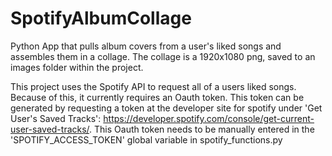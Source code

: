 # SpotifyAlbumCollage
Python App that pulls album covers from a user's liked songs and assembles them in a collage. The collage is a 1920x1080 png, saved to an images folder within the project.

This project uses the Spotify API to request all of a users liked songs. Because of this, it 
currently requires an Oauth token. This token can be generated by requesting a token at the 
developer site for spotify under 'Get User's Saved Tracks': https://developer.spotify.com/console/get-current-user-saved-tracks/.
This Oauth token needs to be manually entered in the 'SPOTIFY_ACCESS_TOKEN' global variable in spotify_functions.py
